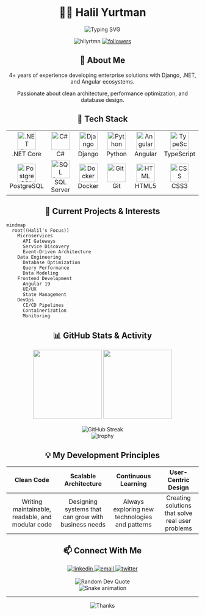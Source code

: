 # <div align="center">👨‍💻 Halil Yurtman</div>

<div align="center">
  <img src="https://readme-typing-svg.herokuapp.com?font=Fira+Code&size=25&duration=3000&pause=1000&color=DD0031&center=true&vCenter=true&width=435&lines=Full+Stack+Developer;Backend+Specialist;Database+Enthusiast;Code+Craftsman" alt="Typing SVG" />
</div>

<p align="center">
  <img src="https://komarev.com/ghpvc/?username=hllyrtmn&label=Profile%20views&color=0e75b6&style=flat" alt="hllyrtmn" />
  <a href="https://github.com/hllyrtmn?tab=followers">
    <img src="https://img.shields.io/github/followers/hllyrtmn?style=social" alt="followers" />
  </a>
</p>

## <div align="center">🌟 About Me</div>

<div align="center">
  <p>4+ years of experience developing enterprise solutions with Django, .NET, and Angular ecosystems.</p>
  <p>Passionate about clean architecture, performance optimization, and database design.</p>
</div>

## <div align="center">💼 Tech Stack</div>

<table align="center">
  <tr>
    <td align="center" width="96">
      <img src="https://cdn.jsdelivr.net/gh/devicons/devicon/icons/dotnetcore/dotnetcore-original.svg" width="48" height="48" alt=".NET Core" />
      <br />.NET Core
    </td>
    <td align="center" width="96">
      <img src="https://cdn.jsdelivr.net/gh/devicons/devicon/icons/csharp/csharp-original.svg" width="48" height="48" alt="C#" />
      <br />C#
    </td>
    <td align="center" width="96">
      <img src="https://cdn.jsdelivr.net/gh/devicons/devicon/icons/django/django-plain.svg" width="48" height="48" alt="Django" />
      <br />Django
    </td>
    <td align="center" width="96">
      <img src="https://cdn.jsdelivr.net/gh/devicons/devicon/icons/python/python-original.svg" width="48" height="48" alt="Python" />
      <br />Python
    </td>
    <td align="center" width="96">
      <img src="https://cdn.jsdelivr.net/gh/devicons/devicon/icons/angularjs/angularjs-original.svg" width="48" height="48" alt="Angular" />
      <br />Angular
    </td>
    <td align="center" width="96">
      <img src="https://cdn.jsdelivr.net/gh/devicons/devicon/icons/typescript/typescript-original.svg" width="48" height="48" alt="TypeScript" />
      <br />TypeScript
    </td>
  </tr>
  <tr>
    <td align="center" width="96">
      <img src="https://cdn.jsdelivr.net/gh/devicons/devicon/icons/postgresql/postgresql-original.svg" width="48" height="48" alt="PostgreSQL" />
      <br />PostgreSQL
    </td>
    <td align="center" width="96">
      <img src="https://cdn.jsdelivr.net/gh/devicons/devicon/icons/microsoftsqlserver/microsoftsqlserver-plain.svg" width="48" height="48" alt="SQL Server" />
      <br />SQL Server
    </td>
    <td align="center" width="96">
      <img src="https://cdn.jsdelivr.net/gh/devicons/devicon/icons/docker/docker-original.svg" width="48" height="48" alt="Docker" />
      <br />Docker
    </td>
    <td align="center" width="96">
      <img src="https://cdn.jsdelivr.net/gh/devicons/devicon/icons/git/git-original.svg" width="48" height="48" alt="Git" />
      <br />Git
    </td>
    <td align="center" width="96">
      <img src="https://cdn.jsdelivr.net/gh/devicons/devicon/icons/html5/html5-original.svg" width="48" height="48" alt="HTML" />
      <br />HTML5
    </td>
    <td align="center" width="96">
      <img src="https://cdn.jsdelivr.net/gh/devicons/devicon/icons/css3/css3-original.svg" width="48" height="48" alt="CSS" />
      <br />CSS3
    </td>
  </tr>
</table>

## <div align="center">🚀 Current Projects & Interests</div>

<div align="center">
  <!-- Proje kartını burada göstermek için GitHub'da bir repo oluşturun ve aşağıdaki URL'de repo adını değiştirin -->
  <!-- 
  <img src="https://github-readme-stats.vercel.app/api/pin/?username=hllyrtmn&repo=REPO_ADINIZ&theme=radical" alt="Project Card" />
  -->
</div>

```mermaid
mindmap
  root((Halil's Focus))
    Microservices
      API Gateways
      Service Discovery
      Event-Driven Architecture
    Data Engineering
      Database Optimization
      Query Performance
      Data Modeling
    Frontend Development
      Angular 19
      UI/UX
      State Management
    DevOps
      CI/CD Pipelines
      Containerization
      Monitoring
```

## <div align="center">📊 GitHub Stats & Activity</div>

<div align="center">
  <img src="https://github-readme-stats.vercel.app/api?username=hllyrtmn&show_icons=true&theme=radical&hide_border=true&count_private=true" height="180" />
  <img src="https://github-readme-stats.vercel.app/api/top-langs/?username=hllyrtmn&layout=compact&theme=radical&hide_border=true" height="180" />
</div>

<div align="center">
  <br />
  <img src="https://github-readme-streak-stats.herokuapp.com/?user=hllyrtmn&theme=radical&hide_border=true" alt="GitHub Streak" />
</div>

<div align="center">
  <img src="https://github-profile-trophy.vercel.app/?username=hllyrtmn&theme=radical&no-frame=true&row=1&column=7" alt="trophy" />
</div>

## <div align="center">💡 My Development Principles</div>

<div align="center">
  
| Clean Code | Scalable Architecture | Continuous Learning | User-Centric Design |
|:----------:|:---------------------:|:-------------------:|:-------------------:|
| Writing maintainable, readable, and modular code | Designing systems that can grow with business needs | Always exploring new technologies and patterns | Creating solutions that solve real user problems |
  
</div>

## <div align="center">📫 Connect With Me</div>

<div align="center">
  <a href="https://linkedin.com/in/hllyrtmn" target="_blank">
    <img src="https://img.shields.io/badge/LinkedIn-0077B5?style=for-the-badge&logo=linkedin&logoColor=white" alt="linkedin" />
  </a>
  <a href="mailto:hllyrtmn@example.com">
    <img src="https://img.shields.io/badge/Email-D14836?style=for-the-badge&logo=gmail&logoColor=white" alt="email" />
  </a>
  <a href="https://twitter.com/hllyrtmn" target="_blank">
    <img src="https://img.shields.io/badge/Twitter-1DA1F2?style=for-the-badge&logo=twitter&logoColor=white" alt="twitter" />
  </a>
</div>

<div align="center">
  <br />
  <img src="https://quotes-github-readme.vercel.app/api?type=horizontal&theme=radical" alt="Random Dev Quote" />
</div>

<div align="center">
  <img src="https://raw.githubusercontent.com/hllyrtmn/hllyrtmn/output/github-contribution-grid-snake-dark.svg" alt="Snake animation" />
</div>

---

<div align="center">
  <img src="https://img.shields.io/badge/Thank%20You%20For%20Visiting-FF1493?style=for-the-badge" alt="Thanks" />
</div>
